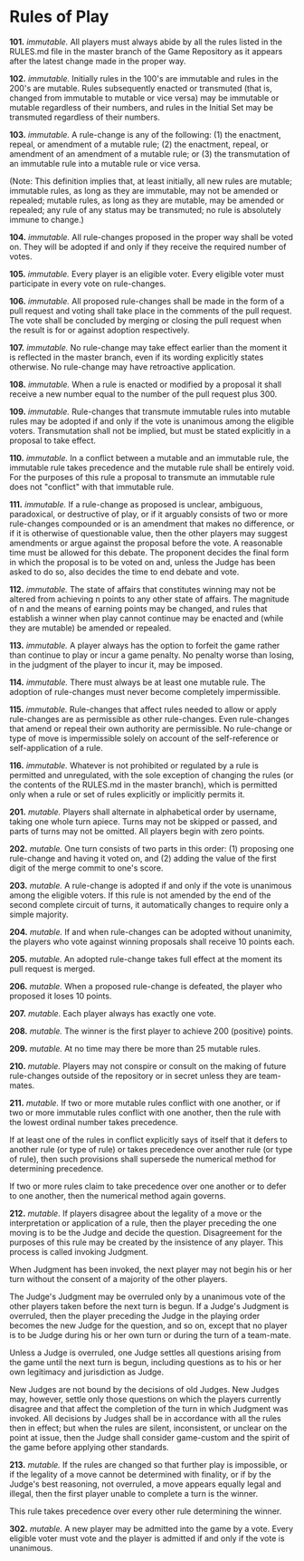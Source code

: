 Rules of Play
=============

**101.** *immutable.* All players must always abide by all the rules listed in the RULES.md file in the master branch of the Game Repository as it appears after the latest change made in the proper way.  


**102.** *immutable.* Initially rules in the 100's are immutable and rules in the 200's are mutable. Rules subsequently enacted or transmuted (that is, changed from immutable to mutable or vice versa) may be immutable or mutable regardless of their numbers, and rules in the Initial Set may be transmuted regardless of their numbers.


**103.** *immutable.* A rule-change is any of the following: (1) the enactment, repeal, or amendment of a mutable rule; (2) the enactment, repeal, or amendment of an amendment of a mutable rule; or (3) the transmutation of an immutable rule into a mutable rule or vice versa.

(Note: This definition implies that, at least initially, all new rules are mutable; immutable rules, as long as they are immutable, may not be amended or repealed; mutable rules, as long as they are mutable, may be amended or repealed; any rule of any status may be transmuted; no rule is absolutely immune to change.)


**104.** *immutable.* All rule-changes proposed in the proper way shall be voted on. They will be adopted if and only if they receive the required number of votes.


**105.** *immutable.* Every player is an eligible voter. Every eligible voter must participate in every vote on rule-changes.


**106.** *immutable.* All proposed rule-changes shall be made in the form of a pull request and voting shall take place in the comments of the pull request. The vote shall be concluded by merging or closing the pull request when the result is for or against adoption respectively.


**107.** *immutable.* No rule-change may take effect earlier than the moment it is reflected in the master branch, even if its wording explicitly states otherwise. No rule-change may have retroactive application.


**108.** *immutable.* When a rule is enacted or modified by a proposal it shall receive a new number equal to the number of the pull request plus 300.


**109.** *immutable.* Rule-changes that transmute immutable rules into mutable rules may be adopted if and only if the vote is unanimous among the eligible voters. Transmutation shall not be implied, but must be stated explicitly in a proposal to take effect.


**110.** *immutable.* In a conflict between a mutable and an immutable rule, the immutable rule takes precedence and the mutable rule shall be entirely void. For the purposes of this rule a proposal to transmute an immutable rule does not "conflict" with that immutable rule.


**111.** *immutable.* If a rule-change as proposed is unclear, ambiguous, paradoxical, or destructive of play, or if it arguably consists of two or more rule-changes compounded or is an amendment that makes no difference, or if it is otherwise of questionable value, then the other players may suggest amendments or argue against the proposal before the vote. A reasonable time must be allowed for this debate. The proponent decides the final form in which the proposal is to be voted on and, unless the Judge has been asked to do so, also decides the time to end debate and vote.


**112.** *immutable.* The state of affairs that constitutes winning may not be altered from achieving n points to any other state of affairs. The magnitude of n and the means of earning points may be changed, and rules that establish a winner when play cannot continue may be enacted and (while they are mutable) be amended or repealed.


**113.** *immutable.* A player always has the option to forfeit the game rather than continue to play or incur a game penalty. No penalty worse than losing, in the judgment of the player to incur it, may be imposed.


**114.** *immutable.* There must always be at least one mutable rule. The adoption of rule-changes must never become completely impermissible.


**115.** *immutable.* Rule-changes that affect rules needed to allow or apply rule-changes are as permissible as other rule-changes. Even rule-changes that amend or repeal their own authority are permissible. No rule-change or type of move is impermissible solely on account of the self-reference or self-application of a rule.


**116.** *immutable.* Whatever is not prohibited or regulated by a rule is permitted and unregulated, with the sole exception of changing the rules (or the contents of the RULES.md in the master branch), which is permitted only when a rule or set of rules explicitly or implicitly permits it.


**201.** *mutable.* Players shall alternate in alphabetical order by username, taking one whole turn apiece. Turns may not be skipped or passed, and parts of turns may not be omitted. All players begin with zero points.


**202.** *mutable.* One turn consists of two parts in this order: (1) proposing one rule-change and having it voted on, and (2) adding the value of the first digit of the merge commit to one's score.


**203.** *mutable.* A rule-change is adopted if and only if the vote is unanimous among the eligible voters. If this rule is not amended by the end of the second complete circuit of turns, it automatically changes to require only a simple majority.


**204.** *mutable.* If and when rule-changes can be adopted without unanimity, the players who vote against winning proposals shall receive 10 points each.


**205.** *mutable.* An adopted rule-change takes full effect at the moment its pull request is merged.


**206.** *mutable.* When a proposed rule-change is defeated, the player who proposed it loses 10 points.


**207.** *mutable.* Each player always has exactly one vote.


**208.** *mutable.* The winner is the first player to achieve 200 (positive) points.


**209.** *mutable.* At no time may there be more than 25 mutable rules.


**210.** *mutable.* Players may not conspire or consult on the making of future rule-changes outside of the repository or in secret unless they are team-mates.


**211.** *mutable.* If two or more mutable rules conflict with one another, or if two or more immutable rules conflict with one another, then the rule with the lowest ordinal number takes precedence.

If at least one of the rules in conflict explicitly says of itself that it defers to another rule (or type of rule) or takes precedence over another rule (or type of rule), then such provisions shall supersede the numerical method for determining precedence.

If two or more rules claim to take precedence over one another or to defer to one another, then the numerical method again governs.


**212.** *mutable.* If players disagree about the legality of a move or the interpretation or application of a rule, then the player preceding the one moving is to be the Judge and decide the question. Disagreement for the purposes of this rule may be created by the insistence of any player. This process is called invoking Judgment.

When Judgment has been invoked, the next player may not begin his or her turn without the consent of a majority of the other players.

The Judge's Judgment may be overruled only by a unanimous vote of the other players taken before the next turn is begun. If a Judge's Judgment is overruled, then the player preceding the Judge in the playing order becomes the new Judge for the question, and so on, except that no player is to be Judge during his or her own turn or during the turn of a team-mate.

Unless a Judge is overruled, one Judge settles all questions arising from the game until the next turn is begun, including questions as to his or her own legitimacy and jurisdiction as Judge.

New Judges are not bound by the decisions of old Judges. New Judges may, however, settle only those questions on which the players currently disagree and that affect the completion of the turn in which Judgment was invoked. All decisions by Judges shall be in accordance with all the rules then in effect; but when the rules are silent, inconsistent, or unclear on the point at issue, then the Judge shall consider game-custom and the spirit of the game before applying other standards.


**213.** *mutable.* If the rules are changed so that further play is impossible, or if the legality of a move cannot be determined with finality, or if by the Judge's best reasoning, not overruled, a move appears equally legal and illegal, then the first player unable to complete a turn is the winner.

This rule takes precedence over every other rule determining the winner. 


**302.** *mutable.* A new player may be admitted into the game by a vote. Every eligible voter must vote and the player is admitted if and only if the vote is unanimous. 
